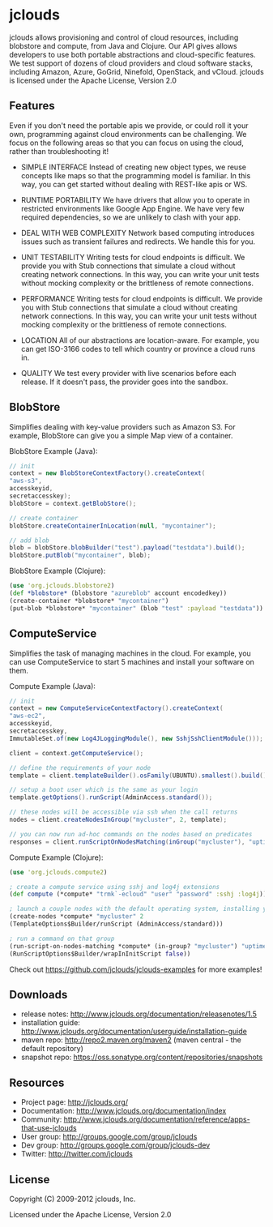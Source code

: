 jclouds
======
jclouds allows provisioning and control of cloud resources, including blobstore
and compute, from Java and Clojure.  Our API gives allows developers to use
both portable abstractions and cloud-specific features.  We test support of dozens of
cloud providers and cloud software stacks, including Amazon, Azure, GoGrid,
Ninefold, OpenStack, and vCloud.  jclouds is licensed under the Apache License,
Version 2.0

Features
--------
Even if you don't need the portable apis we provide, or could roll it your own, programming against cloud environments can be challenging. We focus on the following areas so that you can focus on using the cloud, rather than troubleshooting it!

* SIMPLE INTERFACE
Instead of creating new object types, we reuse concepts like maps so that the programming model is familiar. In this way, you can get started without dealing with REST-like apis or WS.

* RUNTIME PORTABILITY
We have drivers that allow you to operate in restricted environments like Google App Engine. We have very few required dependencies, so we are unlikely to clash with your app.

* DEAL WITH WEB COMPLEXITY
Network based computing introduces issues such as transient failures and redirects.
We handle this for you.

* UNIT TESTABILITY
Writing tests for cloud endpoints is difficult. We provide you with Stub connections that simulate a cloud without creating network connections. In this way, you can write your unit tests without mocking complexity or the brittleness of remote connections.

* PERFORMANCE
Writing tests for cloud endpoints is difficult. We provide you with Stub connections that simulate a cloud without creating network connections. In this way, you can write your unit tests without mocking complexity or the brittleness of remote connections.

* LOCATION 
All of our abstractions are location-aware. For example, you can get ISO-3166 codes to tell which country or province a cloud runs in.

* QUALITY 
We test every provider with live scenarios before each release. If it doesn't pass, the provider goes into the sandbox.


BlobStore
-----------
Simplifies dealing with key-value providers such as Amazon S3. For example, BlobStore can give you a simple Map view of a container.

BlobStore Example (Java):

```java
// init
context = new BlobStoreContextFactory().createContext(
"aws-s3",
accesskeyid,
secretaccesskey);
blobStore = context.getBlobStore();

// create container
blobStore.createContainerInLocation(null, "mycontainer");

// add blob
blob = blobStore.blobBuilder("test").payload("testdata").build();
blobStore.putBlob("mycontainer", blob);
```

BlobStore Example (Clojure):

```clojure
(use 'org.jclouds.blobstore2)
(def *blobstore* (blobstore "azureblob" account encodedkey))
(create-container *blobstore* "mycontainer")
(put-blob *blobstore* "mycontainer" (blob "test" :payload "testdata"))
```

ComputeService
---------------
Simplifies the task of managing machines in the cloud. For example, you can use ComputeService to start 5 machines and install your software on them.

Compute Example (Java):

```java
// init
context = new ComputeServiceContextFactory().createContext(
"aws-ec2",
accesskeyid,
secretaccesskey,
ImmutableSet.of(new Log4JLoggingModule(), new SshjSshClientModule()));

client = context.getComputeService();

// define the requirements of your node
template = client.templateBuilder().osFamily(UBUNTU).smallest().build();

// setup a boot user which is the same as your login
template.getOptions().runScript(AdminAccess.standard());

// these nodes will be accessible via ssh when the call returns
nodes = client.createNodesInGroup("mycluster", 2, template);

// you can now run ad-hoc commands on the nodes based on predicates
responses = client.runScriptOnNodesMatching(inGroup("mycluster"), "uptime", wrapInInitScript(false));
```

Compute Example (Clojure):

```clojure
(use 'org.jclouds.compute2)

; create a compute service using sshj and log4j extensions
(def compute (*compute* "trmk`-ecloud" "user" "password" :sshj :log4j))

; launch a couple nodes with the default operating system, installing your user.
(create-nodes *compute* "mycluster" 2
(TemplateOptions$Builder/runScript (AdminAccess/standard)))

; run a command on that group 
(run-script-on-nodes-matching *compute* (in-group? "mycluster") "uptime" 
(RunScriptOptions$Builder/wrapInInitScript false))
```

Check out https://github.com/jclouds/jclouds-examples for more examples!

Downloads
------------------------
* release notes: http://www.jclouds.org/documentation/releasenotes/1.5
* installation guide: http://www.jclouds.org/documentation/userguide/installation-guide
* maven repo: http://repo2.maven.org/maven2 (maven central - the default repository)
* snapshot repo: https://oss.sonatype.org/content/repositories/snapshots
 
Resources
----------------------------
* Project page: http://jclouds.org/
* Documentation: http://www.jclouds.org/documentation/index
* Community: http://www.jclouds.org/documentation/reference/apps-that-use-jclouds 
* User group: http://groups.google.com/group/jclouds
* Dev group: http://groups.google.com/group/jclouds-dev
* Twitter: http://twitter.com/jclouds


License
-------
Copyright (C) 2009-2012 jclouds, Inc.

Licensed under the Apache License, Version 2.0
